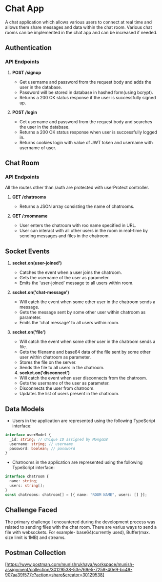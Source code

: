 # Chat App
A chat application which allows various users to connect at real time and allows them share messages and data within the chat room. Various chat rooms can be implemented in the chat app and can be increased if needed.

## Authentication
### API Endpoints
1. **POST /signup**
   - Get username and password from the request body and adds the user in the database.
   - Password will be stored in database in hashed form(using bcrypt).
   - Returns a 200 OK status response if the user is successfully signed up.

2. **POST /login**
   - Get username and password from the request body and searches the user in the database.
   - Returns a 200 OK status response when user is successfully logged in.
   - Returns cookies login with value of JWT token and username with username of user.

## Chat Room
### API Endpoints
All the routes other than /auth are protected with userProtect controller.

1. **GET /chatrooms**
   - Returns a JSON array consisting the name of chatrooms.

2. **GET /:roomname**
   - User enters the chatroom with roo name specified in URL.
   - User can interact with all other users in the room in real-time by sending messages and files in the chatroom.

## Socket Events
1. **socket.on(user-joined')**
   - Catches the event when a user joins the chatroom.
   - Gets the username of the user as parameter.
   - Emits the 'user-joined' message to all users within room.

2. **socket.on('chat-message')**
   - Will catch the event when some other user in the chatroom sends a message.
   - Gets the message sent by some other user within chatroom as parameter.
   - Emits the 'chat message' to all users within room.

3. **socket.on('file')**
   - Will catch the event when some other user in the chatroom sends a file.
   - Gets the filename and base64 data of the file sent by some other user within chatroom as parameter.
   - Stores the file on the server.
   - Sends the file to all users in the chatroom.

   4. **socket.on('disconnect')**
   - Will catch the event when user disconnects from the chatroom.
   - Gets the username of the user as parameter.
   - Disconnects the user from chatroom.
   - Updates the list of users present in the chatroom.

## Data Models
- Users in the application are represented using the following TypeScript interface:
```typescript
interface userModel {
  _id: string; // Unique ID assigned by MongoDB
  username: string; // username
  password: boolean; // password
}
```

- Chatrooms in the application are represented using the following TypeScript interface:
```typescript
interface chatroom {
  name: string;
  users: string[];
}
const chatrooms: chatroom[] = [{ name: "ROOM NAME", users: [] }];
```

## Challenge Faced
The primary challenge I encountered during the development process was related to sending files with the chat room. There are varius ways to send a file with websockets. For example- base64(currently used), Buffer(max. size limit is 1MB) and streams.

## Postman Collection
[https://www.postman.com/munishrukhaya/workspace/munish-assignment/collection/30129538-53e769e5-7259-40e9-bc49-907aa39f577c?action=share&creator=30129538]
